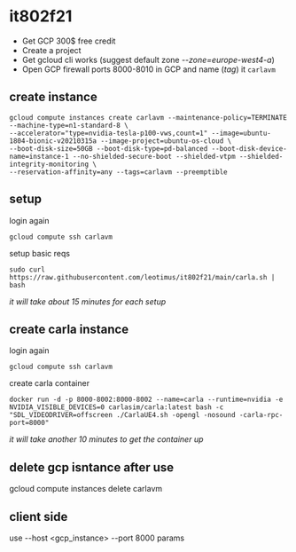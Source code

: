 # it802f21
* Get GCP 300$ free credit
* Create a project
* Get gcloud cli works (suggest default zone *--zone=europe-west4-a*)
* Open GCP firewall ports 8000-8010 in GCP and name (*tag*) it `carlavm`

## create instance
```
gcloud compute instances create carlavm --maintenance-policy=TERMINATE --machine-type=n1-standard-8 \
--accelerator="type=nvidia-tesla-p100-vws,count=1" --image=ubuntu-1804-bionic-v20210315a --image-project=ubuntu-os-cloud \
--boot-disk-size=50GB --boot-disk-type=pd-balanced --boot-disk-device-name=instance-1 --no-shielded-secure-boot --shielded-vtpm --shielded-integrity-monitoring \
--reservation-affinity=any --tags=carlavm --preemptible
```

## setup
login again
```
gcloud compute ssh carlavm
```
setup basic reqs
```
sudo curl https://raw.githubusercontent.com/leotimus/it802f21/main/carla.sh | bash
```
_it will take about 15 minutes for each setup_

## create carla instance
login again
```
gcloud compute ssh carlavm
```
create carla container
```
docker run -d -p 8000-8002:8000-8002 --name=carla --runtime=nvidia -e NVIDIA_VISIBLE_DEVICES=0 carlasim/carla:latest bash -c "SDL_VIDEODRIVER=offscreen ./CarlaUE4.sh -opengl -nosound -carla-rpc-port=8000"
```
_it will take another 10 minutes to get the container up_

## delete gcp isntance after use
gcloud compute instances delete carlavm

## client side
use --host <gcp_instance> --port 8000 params
